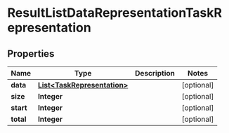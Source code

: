 
# ResultListDataRepresentationTaskRepresentation

## Properties
Name | Type | Description | Notes
------------ | ------------- | ------------- | -------------
**data** | [**List&lt;TaskRepresentation&gt;**](TaskRepresentation.md) |  |  [optional]
**size** | **Integer** |  |  [optional]
**start** | **Integer** |  |  [optional]
**total** | **Integer** |  |  [optional]



